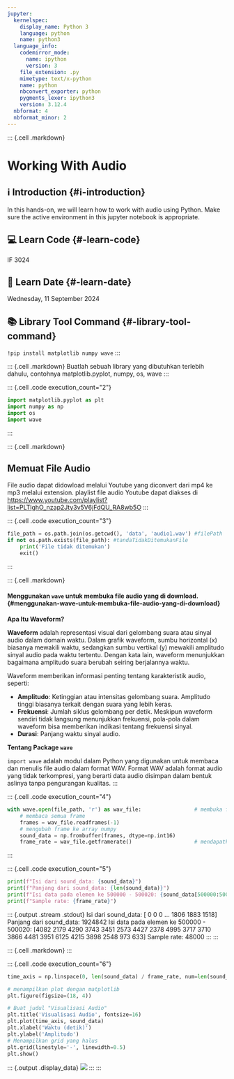 ```yaml
---
jupyter:
  kernelspec:
    display_name: Python 3
    language: python
    name: python3
  language_info:
    codemirror_mode:
      name: ipython
      version: 3
    file_extension: .py
    mimetype: text/x-python
    name: python
    nbconvert_exporter: python
    pygments_lexer: ipython3
    version: 3.12.4
  nbformat: 4
  nbformat_minor: 2
---
```


::: {.cell .markdown}
# Working With Audio

## ℹ️ Introduction {#ℹ️-introduction}

In this hands-on, we will learn how to work with audio using Python.
Make sure the active environment in this jupyter notebook is
appropriate.

## 💻 Learn Code {#-learn-code}

IF 3024

## 📅 Learn Date {#-learn-date}

Wednesday, 11 September 2024

## 📚 Library Tool Command {#-library-tool-command}

`!pip install matplotlib numpy wave`
:::

::: {.cell .markdown}
Buatlah sebuah library yang dibutuhkan terlebih dahulu, contohnya
matplotlib.pyplot, numpy, os, wave
:::

::: {.cell .code execution_count="2"}
``` python
import matplotlib.pyplot as plt
import numpy as np
import os
import wave
```
:::

::: {.cell .markdown}
## Memuat File Audio

File audio dapat didowload melalui Youtube yang diconvert dari mp4 ke
mp3 melalui extension. playlist file audio Youtube dapat diakses di
<https://www.youtube.com/playlist?list=PLTlghO_nzap2Jty3v5V6jFdQU_RA8wb5O>
:::

::: {.cell .code execution_count="3"}
``` python
file_path = os.path.join(os.getcwd(), 'data', 'audio1.wav') #filePath
if not os.path.exists(file_path): #tandaTidakDitemukanFile
    print('File tidak ditemukan')
    exit()
```
:::

::: {.cell .markdown}
#### Menggunakan `wave` untuk membuka file audio yang di download. {#menggunakan-wave-untuk-membuka-file-audio-yang-di-download}

**Apa Itu Waveform?**

**Waveform** adalah representasi visual dari gelombang suara atau sinyal
audio dalam domain waktu. Dalam grafik waveform, sumbu horizontal (x)
biasanya mewakili waktu, sedangkan sumbu vertikal (y) mewakili amplitudo
sinyal audio pada waktu tertentu. Dengan kata lain, waveform menunjukkan
bagaimana amplitudo suara berubah seiring berjalannya waktu.

Waveform memberikan informasi penting tentang karakteristik audio,
seperti:

-   **Amplitudo**: Ketinggian atau intensitas gelombang suara. Amplitudo
    tinggi biasanya terkait dengan suara yang lebih keras.
-   **Frekuensi**: Jumlah siklus gelombang per detik. Meskipun waveform
    sendiri tidak langsung menunjukkan frekuensi, pola-pola dalam
    waveform bisa memberikan indikasi tentang frekuensi sinyal.
-   **Durasi**: Panjang waktu sinyal audio.

**Tentang Package `wave`**

`import wave` adalah modul dalam Python yang digunakan untuk membaca dan
menulis file audio dalam format WAV. Format WAV adalah format audio yang
tidak terkompresi, yang berarti data audio disimpan dalam bentuk aslinya
tanpa pengurangan kualitas.
:::

::: {.cell .code execution_count="4"}
``` python
with wave.open(file_path, 'r') as wav_file:                 # membuka file wav
    # membaca semua frame
    frames = wav_file.readframes(-1)
    # mengubah frame ke array numpy
    sound_data = np.frombuffer(frames, dtype=np.int16)
    frame_rate = wav_file.getframerate()                    # mendapatkan sample rate
```
:::

::: {.cell .code execution_count="5"}
``` python
print(f"Isi dari sound_data: {sound_data}")
print(f"Panjang dari sound_data: {len(sound_data)}")
print(f"Isi data pada elemen ke 500000 - 500020: {sound_data[500000:500020]}")
print(f"Sample rate: {frame_rate}")
```

::: {.output .stream .stdout}
    Isi dari sound_data: [   0    0    0 ... 1806 1883 1518]
    Panjang dari sound_data: 1924842
    Isi data pada elemen ke 500000 - 500020: [4082 2179 4290 3743 3451 2573 4427 2378 4995 3717 3710 3866 4481 3951
     6125 4215 3898 2548  973  633]
    Sample rate: 48000
:::
:::

::: {.cell .markdown}
:::

::: {.cell .code execution_count="6"}
``` python
time_axis = np.linspace(0, len(sound_data) / frame_rate, num=len(sound_data))

# menampilkan plot dengan matplotlib
plt.figure(figsize=(18, 4))

# Buat judul "Visualisasi Audio"
plt.title('Visualisasi Audio', fontsize=16)
plt.plot(time_axis, sound_data)
plt.xlabel('Waktu (detik)')
plt.ylabel('Amplitudo')
# Menampilkan grid yang halus
plt.grid(linestyle='-', linewidth=0.5)
plt.show()
```

::: {.output .display_data}
![](vertopal_c445c8964ae04a4dba37f58d3593d893/b5a80e4f3233d03200bc6592a11b4150c14ac087.png)
:::
:::
